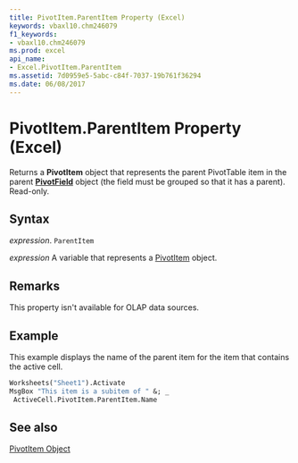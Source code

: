 ```yaml
---
title: PivotItem.ParentItem Property (Excel)
keywords: vbaxl10.chm246079
f1_keywords:
- vbaxl10.chm246079
ms.prod: excel
api_name:
- Excel.PivotItem.ParentItem
ms.assetid: 7d0959e5-5abc-c84f-7037-19b761f36294
ms.date: 06/08/2017
---
```



# PivotItem.ParentItem Property (Excel)

Returns a  **PivotItem** object that represents the parent PivotTable item in the parent **[PivotField](Excel.PivotField.md)** object (the field must be grouped so that it has a parent). Read-only.


## Syntax

 _expression_. `ParentItem`

 _expression_ A variable that represents a [PivotItem](./Excel.PivotItem.md) object.


## Remarks

This property isn't available for OLAP data sources.


## Example

This example displays the name of the parent item for the item that contains the active cell.


```vb
Worksheets("Sheet1").Activate 
MsgBox "This item is a subitem of " &; _ 
 ActiveCell.PivotItem.ParentItem.Name
```


## See also


[PivotItem Object](Excel.PivotItem.md)

